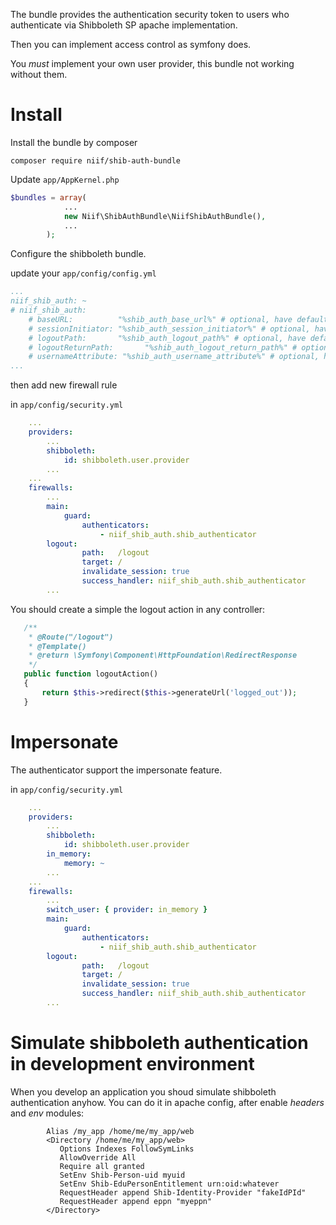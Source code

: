 The bundle provides the authentication security token to users who authenticate via Shibboleth SP apache implementation.

Then you can implement access control as symfony does.
 
 You _must_ implement your own user provider, this bundle not working without them.

# Install

Install the bundle by composer

`composer require niif/shib-auth-bundle`

Update ```app/AppKernel.php```

```php
$bundles = array(
            ...
            new Niif\ShibAuthBundle\NiifShibAuthBundle(),
            ...
        );

```

Configure the shibboleth bundle.

update your ```app/config/config.yml```

```yaml
...
niif_shib_auth: ~
# niif_shib_auth:
    # baseURL:          "%shib_auth_base_url%" # optional, have default value:  /Shibboleth.sso/
    # sessionInitiator: "%shib_auth_session_initiator%" # optional, have default value: Login
    # logoutPath:       "%shib_auth_logout_path%" # optional, have default value: Logout
    # logoutReturnPath:       "%shib_auth_logout_return_path%" # optional, have default value: "/" you should use absolute url, or named symfony route too.
    # usernameAttribute: "%shib_auth_username_attribute%" # optional, have default value: REMOTE_USER
...
```

then add new firewall rule

in `app/config/security.yml`

```yaml
    ...
    providers:
        ...
        shibboleth:
            id: shibboleth.user.provider
        ...
    ...
    firewalls:
        ...            
        main:
            guard:
                authenticators:
                    - niif_shib_auth.shib_authenticator
        logout:
                path:   /logout
                target: /
                invalidate_session: true
                success_handler: niif_shib_auth.shib_authenticator
        ...
```
You should create a simple the logout action in any controller:
 
 ```php
    /**
     * @Route("/logout")
     * @Template()
     * @return \Symfony\Component\HttpFoundation\RedirectResponse
     */
    public function logoutAction()
    {
        return $this->redirect($this->generateUrl('logged_out'));
    }
```

# Impersonate
The authenticator support the impersonate feature.

in `app/config/security.yml`

```yaml
    ...
    providers:
        ...
        shibboleth:
            id: shibboleth.user.provider
        in_memory:
            memory: ~
        ...
    ...
    firewalls:
        ...
        switch_user: { provider: in_memory }         
        main:
            guard:
                authenticators:
                    - niif_shib_auth.shib_authenticator
        logout:
                path:   /logout
                target: /
                invalidate_session: true
                success_handler: niif_shib_auth.shib_authenticator
        ...
```

# Simulate shibboleth authentication in development environment

When you develop an application you shoud simulate shibboleth authentication anyhow.
You can do it in apache config, after enable *headers* and *env* modules:

```
        Alias /my_app /home/me/my_app/web
        <Directory /home/me/my_app/web>
           Options Indexes FollowSymLinks
           AllowOverride All
           Require all granted           
           SetEnv Shib-Person-uid myuid
           SetEnv Shib-EduPersonEntitlement urn:oid:whatever
           RequestHeader append Shib-Identity-Provider "fakeIdPId"
           RequestHeader append eppn "myeppn"
        </Directory>
```

